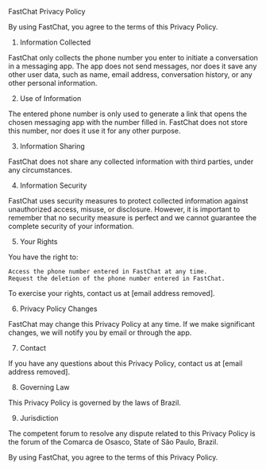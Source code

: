 FastChat Privacy Policy

By using FastChat, you agree to the terms of this Privacy Policy.

1. Information Collected

FastChat only collects the phone number you enter to initiate a conversation in a messaging app. The app does not send messages, nor does it save any other user data, such as name, email address, conversation history, or any other personal information.

2. Use of Information

The entered phone number is only used to generate a link that opens the chosen messaging app with the number filled in. FastChat does not store this number, nor does it use it for any other purpose.

3. Information Sharing

FastChat does not share any collected information with third parties, under any circumstances.

4. Information Security

FastChat uses security measures to protect collected information against unauthorized access, misuse, or disclosure. However, it is important to remember that no security measure is perfect and we cannot guarantee the complete security of your information.

5. Your Rights

You have the right to:

    Access the phone number entered in FastChat at any time.
    Request the deletion of the phone number entered in FastChat.

To exercise your rights, contact us at [email address removed].

6. Privacy Policy Changes

FastChat may change this Privacy Policy at any time. If we make significant changes, we will notify you by email or through the app.

7. Contact

If you have any questions about this Privacy Policy, contact us at [email address removed].

8. Governing Law

This Privacy Policy is governed by the laws of Brazil.

9. Jurisdiction

The competent forum to resolve any dispute related to this Privacy Policy is the forum of the Comarca de Osasco, State of São Paulo, Brazil.

By using FastChat, you agree to the terms of this Privacy Policy.